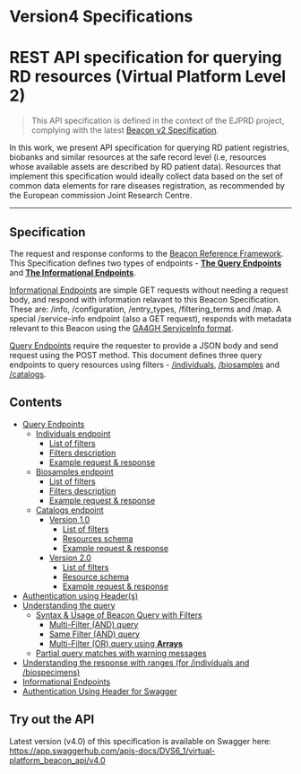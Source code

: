 # Version4 Specifications

# REST API specification for querying RD resources (Virtual Platform Level 2)

> This API specification is defined in the context of the EJPRD project, complying with the latest [Beacon v2 Specification](https://github.com/ga4gh-beacon/beacon-v2).

In this work, we present API specification for querying RD patient registries, biobanks and similar resources at the safe record level (i.e, resources whose available assets are described by RD patient data). Resources that implement this specification would ideally collect data based on the set of common data elements for rare diseases registration, as recommended by the European commission Joint Research Centre.
<hr>

## Specification

The request and response conforms to the [Beacon Reference Framework](https://github.com/ga4gh-beacon/beacon-v2). This Specification defines two types of endpoints - **[The Query Endpoints](./docs/QUERY_ENDPOINTS.md)** and **[The Informational Endpoints](./docs/INFORMATIONAL_ENDPOINTS.md)**. 

[Informational Endpoints](./docs/INFORMATIONAL_ENDPOINTS.md) are simple GET requests without needing a request body, and respond with information relavant to this Beacon Specification. These are: /info, /configuration, /entry_types, /filtering_terms and /map. A special /service-info endpoint (also a GET request), responds with metadata relevant to this Beacon using the [GA4GH ServiceInfo format](https://github.com/ga4gh-discovery/ga4gh-service-info/). 

[Query Endpoints](./docs/QUERY_ENDPOINTS.md) require the requester to provide a JSON body and send request using the POST method. This document defines three query endpoints to query resources using filters - [/individuals](./docs/INDIVIDUALS.md), [/biosamples](./docs/BIOSAMPLES.md) and [/catalogs](./docs/CATALOGS.md). 

## Contents

* [Query Endpoints](./docs/QUERY_ENDPOINTS.md)
    * [Individuals endpoint](./docs/INDIVIDUALS.md)
      * [List of filters](./docs/INDIVIDUALS.md#list-of-filters-and-permitted-values-for-the-individuals-endpoint)
      * [Filters description](./docs/INDIVIDUALS.md#individuals-filters-description)
      * [Example request & response](./docs/INDIVIDUALS.md#example-request-and-response)
    * [Biosamples endpoint](./docs/BIOSAMPLES.md)
      * [List of filters](./docs/BIOSAMPLES.md#list-of-filters-and-permitted-values-for-the-biosamples-endpoint)
      * [Filters description](./docs/BIOSAMPLES.md#biosamples-filters-description)
      * [Example request & response](./docs/BIOSAMPLES.md#example-request-and-response-for-biosamples)
    * [Catalogs endpoint](./docs/CATALOGS.md)
      * [Version 1.0](./docs/CATALOGS.md#version-10)
        * [List of filters](./docs/CATALOGS.md#list-of-filters-and-permitted-values-for-version-10)
        * [Resources schema](./docs/CATALOGS.md#resources-schema-for-version-10)
        * [Example request & response](./docs/CATALOGS.md#example-request-and-response-for-version-10)
      * [Version 2.0](./docs/CATALOGS.md#version-20)
        * [List of filters](./docs/CATALOGS.md#list-of-filters-and-permitted-values-for-version-20)
        * [Resource schema](./docs/CATALOGS.md#resources-schema-for-version-20)
        * [Example request & response](./docs/CATALOGS.md#example-request-and-response-for-version-20)     
* [Authentication using Header(s)](./docs/AUTHENTICATION.md)
* [Understanding the query](./docs/UNDERSTANDING_QUERY.md)
    * [Syntax & Usage of Beacon Query with Filters](./docs/UNDERSTANDING_QUERY.md#syntax-and-usage)
        * [Multi-Filter (AND) query](./docs/UNDERSTANDING_QUERY.md#beacon-queries-using-multiples-of-the-same-type-of-filter-and-logical-operator-between-filters)
        * [Same Filter (AND) query](./docs/UNDERSTANDING_QUERY.md#beacon-queries-using-multiple-values-as-in-phenotype-or-disease-filters-or-logical-operator-between-filter-values)
        * [Multi-Filter (OR) query using **Arrays**](./docs/UNDERSTANDING_QUERY.md#beacon-queries-using-multiples-of-the-same-type-of-filter-or-logical-operator-between-filters)
    * [Partial query matches with warning messages](./docs/UNDERSTANDING_QUERY.md#partial-request-and-response-with-warning-message-example)
* [Understanding the response with ranges (for /individuals and /biospecimens)](./docs/UNDERSTANDING_RESPONSE_WITH_RANGES.md)
* [Informational Endpoints](./docs/INFORMATIONAL_ENDPOINTS.md)
* [Authentication Using Header for Swagger](./docs/AUTHENTICATION_SWAGGER.md)

## Try out the API

Latest version (v4.0) of this specification is available on Swagger here: https://app.swaggerhub.com/apis-docs/DVS6_1/virtual-platform_beacon_api/v4.0
